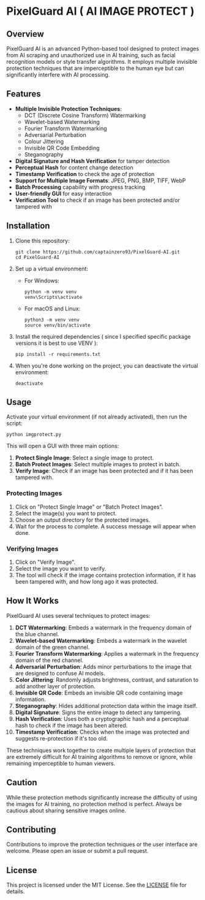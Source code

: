 # PixelGuard AI ( AI IMAGE PROTECT )

## Overview
PixelGuard AI is an advanced Python-based tool designed to protect images from AI scraping and unauthorized use in AI training, such as facial recognition models or style transfer algorithms. It employs multiple invisible protection techniques that are imperceptible to the human eye but can significantly interfere with AI processing.

## Features
- **Multiple Invisible Protection Techniques**:
  - DCT (Discrete Cosine Transform) Watermarking
  - Wavelet-based Watermarking
  - Fourier Transform Watermarking
  - Adversarial Perturbation
  - Colour Jittering
  - Invisible QR Code Embedding
  - Steganography
- **Digital Signature and Hash Verification** for tamper detection
- **Perceptual Hash** for content change detection
- **Timestamp Verification** to check the age of protection
- **Support for Multiple Image Formats**: JPEG, PNG, BMP, TIFF, WebP
- **Batch Processing** capability with progress tracking
- **User-friendly GUI** for easy interaction
- **Verification Tool** to check if an image has been protected and/or tampered with

## Installation
1. Clone this repository:
   ```
   git clone https://github.com/captainzero93/PixelGuard-AI.git
   cd PixelGuard-AI
   ```

2. Set up a virtual environment:
   - For Windows:
     ```
     python -m venv venv
     venv\Scripts\activate
     ```
   - For macOS and Linux:
     ```
     python3 -m venv venv
     source venv/bin/activate
     ```

3. Install the required dependencies ( since I specified specific package versions it is best to use VENV ):
   ```
   pip install -r requirements.txt
   ```

4. When you're done working on the project, you can deactivate the virtual environment:
   ```
   deactivate
   ```

## Usage
Activate your virtual environment (if not already activated), then run the script:
```
python imgprotect.py
```
This will open a GUI with three main options:
1. **Protect Single Image**: Select a single image to protect.
2. **Batch Protect Images**: Select multiple images to protect in batch.
3. **Verify Image**: Check if an image has been protected and if it has been tampered with.

### Protecting Images
1. Click on "Protect Single Image" or "Batch Protect Images".
2. Select the image(s) you want to protect.
3. Choose an output directory for the protected images.
4. Wait for the process to complete. A success message will appear when done.

### Verifying Images
1. Click on "Verify Image".
2. Select the image you want to verify.
3. The tool will check if the image contains protection information, if it has been tampered with, and how long ago it was protected.

## How It Works
PixelGuard AI uses several techniques to protect images:
1. **DCT Watermarking**: Embeds a watermark in the frequency domain of the blue channel.
2. **Wavelet-based Watermarking**: Embeds a watermark in the wavelet domain of the green channel.
3. **Fourier Transform Watermarking**: Applies a watermark in the frequency domain of the red channel.
4. **Adversarial Perturbation**: Adds minor perturbations to the image that are designed to confuse AI models.
5. **Color Jittering**: Randomly adjusts brightness, contrast, and saturation to add another layer of protection.
6. **Invisible QR Code**: Embeds an invisible QR code containing image information.
7. **Steganography**: Hides additional protection data within the image itself.
8. **Digital Signature**: Signs the entire image to detect any tampering.
9. **Hash Verification**: Uses both a cryptographic hash and a perceptual hash to check if the image has been altered.
10. **Timestamp Verification**: Checks when the image was protected and suggests re-protection if it's too old.

These techniques work together to create multiple layers of protection that are extremely difficult for AI training algorithms to remove or ignore, while remaining imperceptible to human viewers.

## Caution
While these protection methods significantly increase the difficulty of using the images for AI training, no protection method is perfect. Always be cautious about sharing sensitive images online.

## Contributing
Contributions to improve the protection techniques or the user interface are welcome. Please open an issue or submit a pull request.

## License
This project is licensed under the MIT License. See the [LICENSE](LICENSE) file for details.
